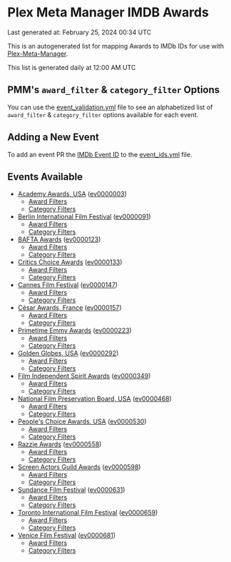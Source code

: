 # Plex Meta Manager IMDB Awards

Last generated at: February 25, 2024 00:34 UTC

This is an autogenerated list for mapping Awards to IMDb IDs for use with [Plex-Meta-Manager](https://github.com/meisnate12/Plex-Meta-Manager).

This list is generated daily at 12:00 AM UTC 

## PMM's `award_filter` & `category_filter` Options

You can use the [event_validation.yml](https://github.com/meisnate12/PMM-IMDb-Awards/blob/master/event_validation.yml) file to see an alphabetized list of `award_filter` & `category_filter` options available for each event.

## Adding a New Event

To add an event PR the [IMDb Event ID](https://www.imdb.com/event/all/) to the [event_ids.yml](https://github.com/meisnate12/PMM-IMDb-Awards/blob/master/event_ids.yml) file.

## Events Available

* [Academy Awards, USA](https://www.imdb.com/event/ev0000003) ([ev0000003](https://github.com/meisnate12/PMM-IMDb-Awards/blob/master/event_validation.yml#L1))
  * [Award Filters](https://github.com/meisnate12/PMM-IMDb-Awards/blob/master/event_validation.yml#L6)
  * [Category Filters](https://github.com/meisnate12/PMM-IMDb-Awards/blob/master/event_validation.yml#L14)
* [Berlin International Film Festival](https://www.imdb.com/event/ev0000091) ([ev0000091](https://github.com/meisnate12/PMM-IMDb-Awards/blob/master/event_validation.yml#L148))
  * [Award Filters](https://github.com/meisnate12/PMM-IMDb-Awards/blob/master/event_validation.yml#L152)
  * [Category Filters](https://github.com/meisnate12/PMM-IMDb-Awards/blob/master/event_validation.yml#L343)
* [BAFTA Awards](https://www.imdb.com/event/ev0000123) ([ev0000123](https://github.com/meisnate12/PMM-IMDb-Awards/blob/master/event_validation.yml#L615))
  * [Award Filters](https://github.com/meisnate12/PMM-IMDb-Awards/blob/master/event_validation.yml#L620)
  * [Category Filters](https://github.com/meisnate12/PMM-IMDb-Awards/blob/master/event_validation.yml#L652)
* [Critics Choice Awards](https://www.imdb.com/event/ev0000133) ([ev0000133](https://github.com/meisnate12/PMM-IMDb-Awards/blob/master/event_validation.yml#L1134))
  * [Award Filters](https://github.com/meisnate12/PMM-IMDb-Awards/blob/master/event_validation.yml#L1137)
  * [Category Filters](https://github.com/meisnate12/PMM-IMDb-Awards/blob/master/event_validation.yml#L1142)
* [Cannes Film Festival](https://www.imdb.com/event/ev0000147) ([ev0000147](https://github.com/meisnate12/PMM-IMDb-Awards/blob/master/event_validation.yml#L1243))
  * [Award Filters](https://github.com/meisnate12/PMM-IMDb-Awards/blob/master/event_validation.yml#L1248)
  * [Category Filters](https://github.com/meisnate12/PMM-IMDb-Awards/blob/master/event_validation.yml#L1410)
* [César Awards, France](https://www.imdb.com/event/ev0000157) ([ev0000157](https://github.com/meisnate12/PMM-IMDb-Awards/blob/master/event_validation.yml#L1635))
  * [Award Filters](https://github.com/meisnate12/PMM-IMDb-Awards/blob/master/event_validation.yml#L1638)
  * [Category Filters](https://github.com/meisnate12/PMM-IMDb-Awards/blob/master/event_validation.yml#L1643)
* [Primetime Emmy Awards](https://www.imdb.com/event/ev0000223) ([ev0000223](https://github.com/meisnate12/PMM-IMDb-Awards/blob/master/event_validation.yml#L1702))
  * [Award Filters](https://github.com/meisnate12/PMM-IMDb-Awards/blob/master/event_validation.yml#L1707)
  * [Category Filters](https://github.com/meisnate12/PMM-IMDb-Awards/blob/master/event_validation.yml#L1714)
* [Golden Globes, USA](https://www.imdb.com/event/ev0000292) ([ev0000292](https://github.com/meisnate12/PMM-IMDb-Awards/blob/master/event_validation.yml#L2915))
  * [Award Filters](https://github.com/meisnate12/PMM-IMDb-Awards/blob/master/event_validation.yml#L2920)
  * [Category Filters](https://github.com/meisnate12/PMM-IMDb-Awards/blob/master/event_validation.yml#L2928)
* [Film Independent Spirit Awards](https://www.imdb.com/event/ev0000349) ([ev0000349](https://github.com/meisnate12/PMM-IMDb-Awards/blob/master/event_validation.yml#L3094))
  * [Award Filters](https://github.com/meisnate12/PMM-IMDb-Awards/blob/master/event_validation.yml#L3097)
  * [Category Filters](https://github.com/meisnate12/PMM-IMDb-Awards/blob/master/event_validation.yml#L3106)
* [National Film Preservation Board, USA](https://www.imdb.com/event/ev0000468) ([ev0000468](https://github.com/meisnate12/PMM-IMDb-Awards/blob/master/event_validation.yml#L3146))
  * [Award Filters](https://github.com/meisnate12/PMM-IMDb-Awards/blob/master/event_validation.yml#L3149)
  * [Category Filters](https://github.com/meisnate12/PMM-IMDb-Awards/blob/master/event_validation.yml#L3151)
* [People's Choice Awards, USA](https://www.imdb.com/event/ev0000530) ([ev0000530](https://github.com/meisnate12/PMM-IMDb-Awards/blob/master/event_validation.yml#L3154))
  * [Award Filters](https://github.com/meisnate12/PMM-IMDb-Awards/blob/master/event_validation.yml#L3157)
  * [Category Filters](https://github.com/meisnate12/PMM-IMDb-Awards/blob/master/event_validation.yml#L3160)
* [Razzie Awards](https://www.imdb.com/event/ev0000558) ([ev0000558](https://github.com/meisnate12/PMM-IMDb-Awards/blob/master/event_validation.yml#L3402))
  * [Award Filters](https://github.com/meisnate12/PMM-IMDb-Awards/blob/master/event_validation.yml#L3405)
  * [Category Filters](https://github.com/meisnate12/PMM-IMDb-Awards/blob/master/event_validation.yml#L3410)
* [Screen Actors Guild Awards](https://www.imdb.com/event/ev0000598) ([ev0000598](https://github.com/meisnate12/PMM-IMDb-Awards/blob/master/event_validation.yml#L3450))
  * [Award Filters](https://github.com/meisnate12/PMM-IMDb-Awards/blob/master/event_validation.yml#L3453)
  * [Category Filters](https://github.com/meisnate12/PMM-IMDb-Awards/blob/master/event_validation.yml#L3455)
* [Sundance Film Festival](https://www.imdb.com/event/ev0000631) ([ev0000631](https://github.com/meisnate12/PMM-IMDb-Awards/blob/master/event_validation.yml#L3481))
  * [Award Filters](https://github.com/meisnate12/PMM-IMDb-Awards/blob/master/event_validation.yml#L3484)
  * [Category Filters](https://github.com/meisnate12/PMM-IMDb-Awards/blob/master/event_validation.yml#L3534)
* [Toronto International Film Festival](https://www.imdb.com/event/ev0000659) ([ev0000659](https://github.com/meisnate12/PMM-IMDb-Awards/blob/master/event_validation.yml#L3646))
  * [Award Filters](https://github.com/meisnate12/PMM-IMDb-Awards/blob/master/event_validation.yml#L3649)
  * [Category Filters](https://github.com/meisnate12/PMM-IMDb-Awards/blob/master/event_validation.yml#L3699)
* [Venice Film Festival](https://www.imdb.com/event/ev0000681) ([ev0000681](https://github.com/meisnate12/PMM-IMDb-Awards/blob/master/event_validation.yml#L3769))
  * [Award Filters](https://github.com/meisnate12/PMM-IMDb-Awards/blob/master/event_validation.yml#L3774)
  * [Category Filters](https://github.com/meisnate12/PMM-IMDb-Awards/blob/master/event_validation.yml#L4107)
